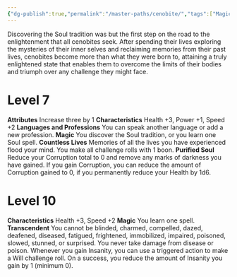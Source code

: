 ```yaml
---
{"dg-publish":true,"permalink":"/master-paths/cenobite/","tags":["Magic"]}
---
```


Discovering the Soul tradition was but the first step on the road to the enlightenment that all cenobites seek. After spending their lives exploring the mysteries of their inner selves and reclaiming memories from their past lives, cenobites become more than what they were born to, attaining a truly enlightened state that enables them to overcome the limits of their bodies and triumph over any challenge they might face.
# Level 7
**Attributes** Increase three by 1
**Characteristics** Health +3, Power +1, Speed +2
**Languages and Professions** You can speak another language or add a new profession.
**Magic** You discover the Soul tradition, or you learn one Soul spell.
**Countless Lives** Memories of all the lives you have experienced flood your mind. You make all challenge rolls with 1 boon.
**Purified Soul** Reduce your Corruption total to 0 and remove any marks of darkness you have gained. If you gain Corruption, you can reduce the amount of Corruption gained to 0, if you permanently reduce your Health by 1d6.
# Level 10
**Characteristics** Health +3, Speed +2
**Magic** You learn one spell.
**Transcendent** You cannot be blinded, charmed, compelled, dazed, deafened, diseased, fatigued, frightened, immobilized, impaired, poisoned, slowed, stunned, or surprised. You never take damage from disease or poison. Whenever you gain Insanity, you can use a triggered action to make a Will challenge roll. On a success, you reduce the amount of Insanity you gain by 1 (minimum 0).